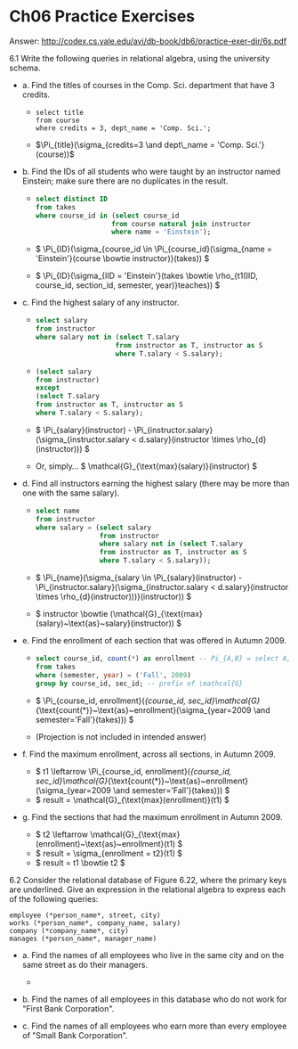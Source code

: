 # Ch06 Practice Exercises

Answer: http://codex.cs.yale.edu/avi/db-book/db6/practice-exer-dir/6s.pdf

6.1 Write the following queries in relational algebra, using the university schema.

- a. Find the titles of courses in the Comp. Sci. department that have 3 credits. 

  - ```mysql
    select title
    from course
    where credits = 3, dept_name = 'Comp. Sci.';
    ```
  - $\Pi_{title}(\sigma_{credits=3 \and dept\_name = 'Comp. Sci.'}(course))$ 

- b. Find the IDs of all students who were taught by an instructor named Einstein; make sure there are no duplicates in the result.

  - ```sql
    select distinct ID
    from takes
    where course_id in (select course_id
                       from course natural join instructor
                       where name = 'Einstein');
    ```

  - $ \Pi_{ID}(\sigma_{course\_id \in \Pi_{course\_id}(\sigma_{name = 'Einstein'}(course \bowtie instructor)}(takes)) $ 

  - $ \Pi_{ID}(\sigma_{IID = 'Einstein'}(takes \bowtie \rho_{t1(IID, course\_id, section\_id, semester, year)}teaches)) $

- c. Find the highest salary of any instructor.

  - ```sql
    select salary
    from instructor
    where salary not in (select T.salary
                        from instructor as T, instructor as S
                        where T.salary < S.salary);
    ```

  - ```sql
    (select salary
    from instructor)
    except
    (select T.salary
    from instructor as T, instructor as S
    where T.salary < S.salary);
    ```

  - $ \Pi_{salary}(instructor) - \Pi_{instructor.salary}(\sigma_{instructor.salary < d.salary}(instructor \times \rho_{d}(instructor))) $

  - Or, simply… $ \mathcal{G}_{\text{max}(salary)}(instructor) $

- d. Find all instructors earning the highest salary (there may be more than one with the same salary).

  - ```sql
    select name
    from instructor
    where salary = (select salary
                    from instructor
                    where salary not in (select T.salary
                    from instructor as T, instructor as S
                    where T.salary < S.salary));
    ```

  - $ \Pi_{name}(\sigma_{salary \in \Pi_{salary}(instructor) - \Pi_{instructor.salary}(\sigma_{instructor.salary < d.salary}(instructor \times \rho_{d}(instructor)))}(instructor)) $

  - $ instructor \bowtie (\mathcal{G}_{\text{max}(salary)~\text{as}~salary}(instructor)) $ 

- e. Find the enrollment of each section that was offered in Autumn 2009.

  - ```sql
    select course_id, count(*) as enrollment -- Pi_{A,B} = select A,B
    from takes
    where (semester, year) = ('Fall', 2009)
    group by course_id, sec_id; -- prefix of \mathcal{G}
    ```

  - $ \Pi_{course\_id, enrollment}(_{course\_id, sec\_id}\mathcal{G}_{\text{count(*)}~\text{as}~enrollment}(\sigma_{year=2009 \and semester='Fall'}(takes))) $

  - (Projection is not included in intended answer)

- f. Find the maximum enrollment, across all sections, in Autumn 2009.

  - $ t1 \leftarrow  \Pi_{course\_id, enrollment}(_{course\_id, sec\_id}\mathcal{G}_{\text{count(*)}~\text{as}~enrollment}(\sigma_{year=2009 \and semester='Fall'}(takes)))  $
  - $ result = \mathcal{G}_{\text{max}(enrollment)}(t1) $

- g. Find the sections that had the maximum enrollment in Autumn 2009.

  - $ t2 \leftarrow \mathcal{G}_{\text{max}(enrollment)~\text{as}~enrollment}(t1) $
  - $ result = \sigma_{enrollment = t2}(t1) $
  - $ result = t1 \bowtie t2 $


6.2 Consider the relational database of Figure 6.22, where the primary keys are underlined. Give an expression in the relational algebra to express each of the following queries:

```
employee (*person_name*, street, city)
works (*person_name*, company_name, salary)
company (*company_name*, city)
manages (*person_name*, manager_name)
```



- a. Find the names of all employees who live in the same city and on the same street as do their managers.
  - ​


- b. Find the names of all employees in this database who do not work for "First Bank Corporation".
- c. Find the names of all employees who earn more than every employee of "Small Bank Corporation".